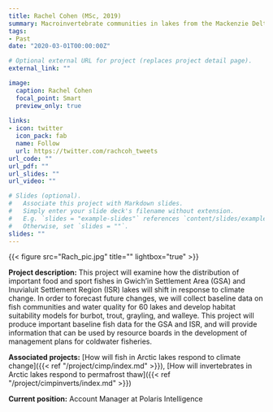 ```yaml
---
title: Rachel Cohen (MSc, 2019)
summary: Macroinvertebrate communities in lakes from the Mackenzie Delta Region
tags:
- Past
date: "2020-03-01T00:00:00Z"

# Optional external URL for project (replaces project detail page).
external_link: ""

image:
  caption: Rachel Cohen
  focal_point: Smart
  preview_only: true
   
links:
- icon: twitter
  icon_pack: fab
  name: Follow
  url: https://twitter.com/rachcoh_tweets
url_code: ""
url_pdf: ""
url_slides: ""
url_video: ""

# Slides (optional).
#   Associate this project with Markdown slides.
#   Simply enter your slide deck's filename without extension.
#   E.g. `slides = "example-slides"` references `content/slides/example-slides.md`.
#   Otherwise, set `slides = ""`.
slides: ""
---
```


{{< figure src="Rach_pic.jpg" title="" lightbox="true" >}}

**Project description:**
This project will examine how the distribution of important food and sport fishes in Gwich’in Settlement Area (GSA) and Inuvialuit Settlement Region (ISR) lakes will shift in response to climate change. In order to forecast future changes, we will collect baseline data on fish communities and water quality for 60 lakes and develop habitat suitability models for burbot, trout, grayling, and walleye. This project will produce important baseline fish data for the GSA and ISR, and will provide information that can be used by resource boards in the development of management plans for coldwater fisheries.

**Associated projects:** [How will fish in Arctic lakes respond to climate change]({{< ref "/project/cimp/index.md" >}}), [How will invertebrates in Arctic lakes respond to permafrost thaw]({{< ref "/project/cimpinverts/index.md" >}})

**Current position:** Account Manager at Polaris Intelligence
